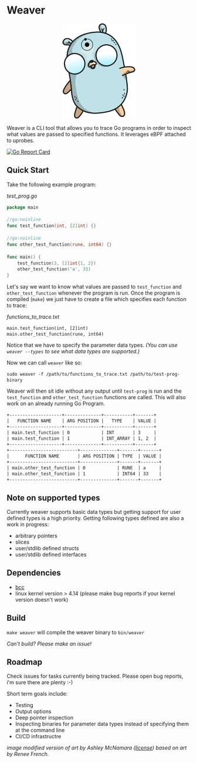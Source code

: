 # Weaver

<p align="center">
    <img src="DrManhattanGopher.png" alt="gopher" width="200"/>
</p>


Weaver is a CLI tool that allows you to trace Go programs in order to inspect what values are passed to specified functions. It leverages eBPF attached to uprobes.

[![Go Report Card](https://goreportcard.com/badge/github.com/grantseltzer/weaver)](https://goreportcard.com/report/github.com/grantseltzer/weaver)


## Quick Start 

Take the following example program: 

<i>test_prog.go</i>
```go
package main

//go:noinline
func test_function(int, [2]int) {}

//go:noinline
func other_test_function(rune, int64) {}

func main() {
	test_function(3, [2]int{1, 2})
	other_test_function('a', 33)
}

```

Let's say we want to know what values are passed to `test_function` and `other_test_function` whenever the program is run. Once the program is compiled (`make`) we just have to create a file which specifies each function to trace:

<i>functions_to_trace.txt</i>
```
main.test_function(int, [2]int)
main.other_test_function(rune, int64)
```

Notice that we have to specify the parameter data types. <i>(You can use `weaver --types` to see what data types are supported.)</i>

Now we can call `weaver` like so:

```
sudo weaver -f /path/to/functions_to_trace.txt /path/to/test-prog-binary
```

Weaver will then sit idle without any output until `test-prog` is run and the `test_function` and `other_test_function` functions are called. This will also work on an already running Go Program.

```
+--------------------+--------------+-----------+-------+
|   FUNCTION NAME    | ARG POSITION |   TYPE    | VALUE |
+--------------------+--------------+-----------+-------+
| main.test_function | 0            | INT       | 3     |
| main.test_function | 1            | INT_ARRAY | 1, 2  |
+--------------------+--------------+-----------+-------+
+--------------------------+--------------+-------+-------+
|      FUNCTION NAME       | ARG POSITION | TYPE  | VALUE |
+--------------------------+--------------+-------+-------+
| main.other_test_function | 0            | RUNE  | a     |
| main.other_test_function | 1            | INT64 | 33    |
+--------------------------+--------------+-------+-------+
```

## Note on supported types

Currently weaver supports basic data types but getting support for user defined types is a high priority. Getting following types defined are also a work in progress:

- arbitrary pointers
- slices
- user/stdlib defined structs
- user/stdlib defined interfaces


## Dependencies

- [bcc](https://github.com/iovisor/bcc/blob/master/INSTALL.md)
- linux kernel version > 4.14 (please make bug reports if your kernel version doesn't work)

## Build

`make weaver` will compile the weaver binary to `bin/weaver`

<i>Can't build? Please make an issue!</i>

## Roadmap

Check issues for tasks currently being tracked. Please open bug reports, i'm sure there are plenty :-)

Short term goals include:

- Testing
- Output options
- Deep pointer inspection
- Inspecting binaries for parameter data types instead of specifying them at the command line
- CI/CD infrastructre 

<i>image modified version of art by Ashley McNamara ([license](https://creativecommons.org/licenses/by-nc-sa/4.0/)) based on art by Renee French.</i>
